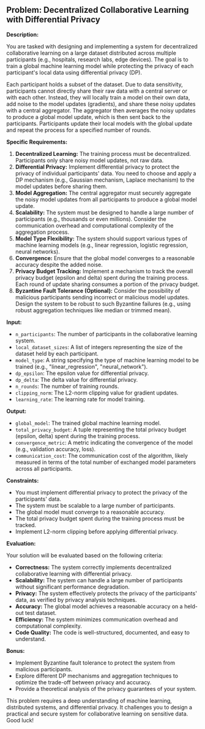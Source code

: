 ## Problem: Decentralized Collaborative Learning with Differential Privacy

**Description:**

You are tasked with designing and implementing a system for decentralized collaborative learning on a large dataset distributed across multiple participants (e.g., hospitals, research labs, edge devices). The goal is to train a global machine learning model while protecting the privacy of each participant's local data using differential privacy (DP).

Each participant holds a subset of the dataset. Due to data sensitivity, participants cannot directly share their raw data with a central server or with each other. Instead, they will locally train a model on their own data, add noise to the model updates (gradients), and share these noisy updates with a central aggregator. The aggregator then averages the noisy updates to produce a global model update, which is then sent back to the participants. Participants update their local models with the global update and repeat the process for a specified number of rounds.

**Specific Requirements:**

1.  **Decentralized Learning:** The training process must be decentralized. Participants only share noisy model updates, not raw data.
2.  **Differential Privacy:** Implement differential privacy to protect the privacy of individual participants' data. You need to choose and apply a DP mechanism (e.g., Gaussian mechanism, Laplace mechanism) to the model updates before sharing them.
3.  **Model Aggregation:** The central aggregator must securely aggregate the noisy model updates from all participants to produce a global model update.
4.  **Scalability:** The system must be designed to handle a large number of participants (e.g., thousands or even millions). Consider the communication overhead and computational complexity of the aggregation process.
5.  **Model Type Flexibility:** The system should support various types of machine learning models (e.g., linear regression, logistic regression, neural networks).
6.  **Convergence:** Ensure that the global model converges to a reasonable accuracy despite the added noise.
7.  **Privacy Budget Tracking:** Implement a mechanism to track the overall privacy budget (epsilon and delta) spent during the training process. Each round of update sharing consumes a portion of the privacy budget.
8.  **Byzantine Fault Tolerance (Optional):** Consider the possibility of malicious participants sending incorrect or malicious model updates. Design the system to be robust to such Byzantine failures (e.g., using robust aggregation techniques like median or trimmed mean).

**Input:**

*   `n_participants`: The number of participants in the collaborative learning system.
*   `local_dataset_sizes`: A list of integers representing the size of the dataset held by each participant.
*   `model_type`: A string specifying the type of machine learning model to be trained (e.g., "linear_regression", "neural_network").
*   `dp_epsilon`: The epsilon value for differential privacy.
*   `dp_delta`: The delta value for differential privacy.
*   `n_rounds`: The number of training rounds.
*   `clipping_norm`: The L2-norm clipping value for gradient updates.
*   `learning_rate`: The learning rate for model training.

**Output:**

*   `global_model`: The trained global machine learning model.
*   `total_privacy_budget`: A tuple representing the total privacy budget (epsilon, delta) spent during the training process.
*   `convergence_metric`: A metric indicating the convergence of the model (e.g., validation accuracy, loss).
*   `communication_cost`: The communication cost of the algorithm, likely measured in terms of the total number of exchanged model parameters across all participants.

**Constraints:**

*   You must implement differential privacy to protect the privacy of the participants' data.
*   The system must be scalable to a large number of participants.
*   The global model must converge to a reasonable accuracy.
*   The total privacy budget spent during the training process must be tracked.
*   Implement L2-norm clipping before applying differential privacy.

**Evaluation:**

Your solution will be evaluated based on the following criteria:

*   **Correctness:** The system correctly implements decentralized collaborative learning with differential privacy.
*   **Scalability:** The system can handle a large number of participants without significant performance degradation.
*   **Privacy:** The system effectively protects the privacy of the participants' data, as verified by privacy analysis techniques.
*   **Accuracy:** The global model achieves a reasonable accuracy on a held-out test dataset.
*   **Efficiency:** The system minimizes communication overhead and computational complexity.
*   **Code Quality:** The code is well-structured, documented, and easy to understand.

**Bonus:**

*   Implement Byzantine fault tolerance to protect the system from malicious participants.
*   Explore different DP mechanisms and aggregation techniques to optimize the trade-off between privacy and accuracy.
*   Provide a theoretical analysis of the privacy guarantees of your system.

This problem requires a deep understanding of machine learning, distributed systems, and differential privacy. It challenges you to design a practical and secure system for collaborative learning on sensitive data. Good luck!
